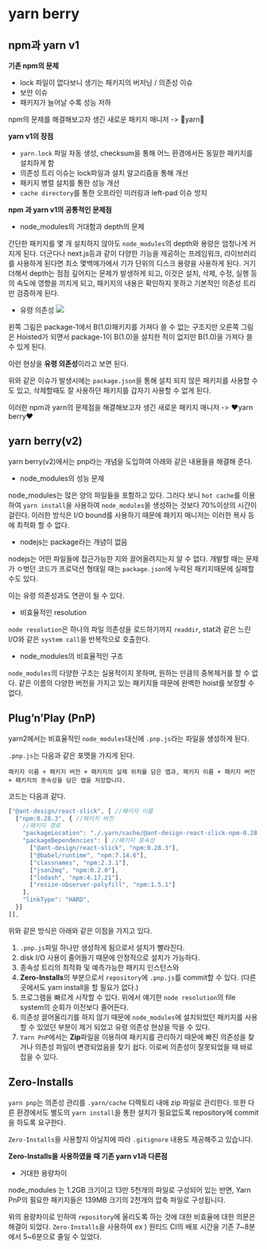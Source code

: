 # yarn berry

## npm과 yarn v1

**기존 npm의 문제**

- lock 파일이 없다보니 생기는 패키지의 버저닝 / 의존성 이슈
- 보안 이슈
- 패키지가 늘어날 수록 성능 저하

npm의 문제를 해결해보고자 생긴 새로운 패키지 매니저 -> 🤩yarn🤩

**yarn v1의 장점**

- `yarn.lock` 파일 자동 생성, checksum을 통해 어느 환경에서든 동일한 패키지를 설치하게 함
- 의존성 트리 이슈는 lock파일과 설치 알고리즘을 통해 개선
- 패키지 병렬 설치를 통한 성능 개선
- `cache directory`를 통한 오프라인 미러링과 left-pad 이슈 방지

**npm 과 yarn v1의 공통적인 문제점**

- node_modules의 거대함과 depth의 문제

간단한 패키지를 몇 개 설치하지 않아도 `node_modules`의 depth와 용량은 엄청나게 커지게 된다.
더군다나 next.js등과 같이 다양한 기능을 제공하는 프레임워크, 라이브러리를 사용하게 된다면 최소 몇백메가에서 기가 단위의 디스크 용량을 사용하게 된다.
거기 더해서 depth는 점점 깊어지는 문제가 발생하게 되고, 이것은 설치, 삭제, 수정, 실행 등의 속도에 영향을 끼치게 되고, 패키지의 내용은 확인하지 못하고 기본적인 의존성 트리만 검증하게 된다.

- 유령 의존성
  ![](https://miro.medium.com/max/1400/0*dBcvEKcuTdmiUGfA.png)

왼쪽 그림은 package-1에서 B(1.0)패키지를 가져다 쓸 수 없는 구조지만 오른쪽 그림은 Hoisted가 되면서 package-1이 B(1.0)을 설치한 적이 없지만 B(1.0)을 가져다 쓸 수 있게 된다.

이런 현상을 **유령 의존성**이라고 보면 된다.

위와 같은 이슈가 발생시에는 `package.json`을 통해 설치 되지 않은 패키지를 사용할 수도 있고, 삭제할때도 잘 사용하던 패키지를 갑자기 사용할 수 없게 된다.

이러한 npm과 yarn의 문제점을 해결해보고자 생긴 새로운 패키지 매니저 -> ❤️yarn berry❤️

## yarn berry(v2)

yarn berry(v2)에서는 pnp라는 개념을 도입하여 아래와 같은 내용들을 해결해 준다.

- node_modules의 성능 문제

node_modules는 많은 양의 파일들을 포함하고 있다. 그러다 보니 `hot cache`를 이용하여 `yarn install`을 사용하여 `node_modules`을 생성하는 것보다 70%이상의 시간이 걸린다. 이러한 방식은 I/O bound를 사용하기 때문에 패키지 매니저는 이러한 복사 등에 최적화 할 수 없다.

- nodejs는 package라는 개념이 없음

nodejs는 어떤 파일들에 접근가능한 지와 끌어올려지는지 알 수 없다.
개발할 때는 문제가 ㅇ벗던 코드가 프로덕션 형태일 때는 `package.json`에 누락된 패키지때문에 실패할 수도 있다.

이는 유령 의존성과도 연관이 될 수 있다.

- 비효율적인 resolution

`node resolution`은 하나의 파일 의존성을 로드하기까지 `readdir`, stat과 같은 느린 I/O와 같은 `system call`을 반복적으로 호출한다.

- node_modules의 비효율적인 구조

`node_modules`의 다양한 구조는 실용적이지 못하며, 원하는 만큼의 중복제거를 할 수 없다. 같은 이름의 다양한 버전을 가지고 있는 패키지들 때문에 완벽한 hoist를 보장할 수 없다.

## Plug’n’Play (PnP)

yarn2에서는 비효율적인 `node_modules`대신에 `.pnp.js`라는 파일을 생성하게 된다.

`.pnp.js`는 다음과 같은 포맷을 가지게 된다.

    패키지 이름 + 패키지 버전 + 패키지의 실제 위치를 담은 맵과, 패키지 이름 + 패키지 버전 + 패키지의 종속성을 담은 맵을 저장합니다.

코드는 다음과 같다.

```js
["@ant-design/react-slick", [ //패키지 이름
  ["npm:0.28.3", { //패키지 버전
    //패키지 경로
    "packageLocation": "./.yarn/cache/@ant-design-react-slick-npm-0.28.3-ece1f2feb7-887cb395bd.zip/node_modules/@ant-design/react-slick/",
    "packageDependencies": [ //패키지 종속성
      ["@ant-design/react-slick", "npm:0.28.3"],
      ["@babel/runtime", "npm:7.14.6"],
      ["classnames", "npm:2.3.1"],
      ["json2mq", "npm:0.2.0"],
      ["lodash", "npm:4.17.21"],
      ["resize-observer-polyfill", "npm:1.5.1"]
    ],
    "linkType": "HARD",
  }]
]],
```

위와 같은 방식은 아래와 같은 이점을 가지고 있다.

1. `.pnp.js`파일 하나만 생성하게 됨으로서 설치가 빨라진다.
2. disk I/O 사용이 줄어들기 때문에 안정적으로 설치가 가능하다.
3. 종속성 트리의 최적화 및 예측가능한 패키지 인스턴스와
4. **Zero-Installs**의 부분으로서 `repository`에 `.pnp.js`를 commit할 수 있다. (다른 곳에서도 yarn install을 할 필요가 없다.)
5. 프로그램을 빠르게 시작할 수 있다. 위에서 얘기한 `node resolution`의 file system의 순회가 이전보다 줄어든다.
6. 의존성 끌어올리기를 하지 않기 때문에 `node_modules`에 설치되었던 패키지를 사용할 수 있었던 부분이 제거 되었고 유령 의존성 현상을 막을 수 있다.
7. `Yarn PnP`에서는 **Zip**파일을 이용하여 패키지를 관리하기 때문에 빠진 의존성을 찾거나 의존성 파일이 변경되었음을 찾기 쉽다. 이로써 의존성이 잘못되었을 때 바로잡을 수 있다.

## Zero-Installs

`yarn pnp`는 의존성 관리를 `.yarn/cache` 디렉토리 내에 zip 파일로 관리한다. 또한 다른 환경에서도 별도의 `yarn install`을 통한 설치가 필요없도록 repository에 commit을 하도록 요구한다.

`Zero-Installs`을 사용할지 아닐지에 따라 `.gitignore` 내용도 제공해주고 있습니다.

**Zero-Installs을 사용하였을 때 기존 yarn v1과 다른점**

- 거대한 용량차이

node_modules 는 1.2GB 크기이고 13만 5천개의 파일로 구성되어 있는 반면, Yarn PnP의 필요한 패키지들은 139MB 크기의 2천개의 압축 파일로 구성됩니다.

위의 용량차이로 인하여 `repository`에 울리도록 하는 것에 대한 비효율에 대한 의문은 해결이 되었다. `Zero-Installs`을 사용하여 ex ) 원티드 CI의 배포 시간을 기존 7~8분에서 5~6분으로 줄일 수 있었다.


